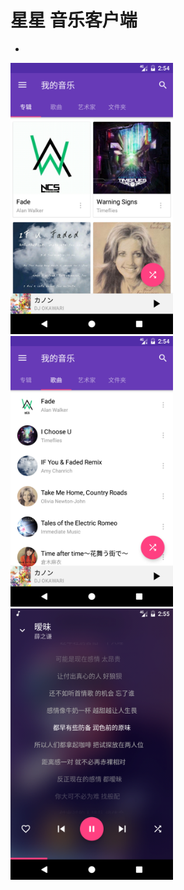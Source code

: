 # 星星 音乐客户端
- 
<img src="screenshot/device-2017-05-01-225603.png" width="260" height="auto" />
<img src="screenshot/device-2017-05-01-225421.png" width="260" height="auto" />
<img src="screenshot/device-2017-05-01-225558.png" width="260" height="auto" />